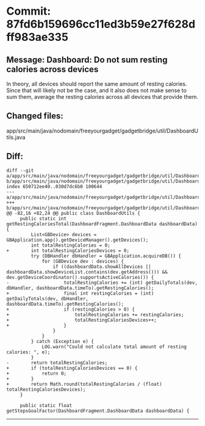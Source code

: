 # Commit: 87fd6b159696cc11ed3b59e27f628dff983ae335
## Message: Dashboard: Do not sum resting calories across devices

In theory, all devices should report the same amount of resting
calories. Since that will likely not be the case, and it also does not
make sense to sum them, average the resting calories across all devices
that provide them.
## Changed files:
app/src/main/java/nodomain/freeyourgadget/gadgetbridge/util/DashboardUtils.java

## Diff:
```
diff --git a/app/src/main/java/nodomain/freeyourgadget/gadgetbridge/util/DashboardUtils.java b/app/src/main/java/nodomain/freeyourgadget/gadgetbridge/util/DashboardUtils.java
index 650712ee40..030d7dc6b0 100644
--- a/app/src/main/java/nodomain/freeyourgadget/gadgetbridge/util/DashboardUtils.java
+++ b/app/src/main/java/nodomain/freeyourgadget/gadgetbridge/util/DashboardUtils.java
@@ -82,16 +82,24 @@ public class DashboardUtils {
     public static int getRestingCaloriesTotal(DashboardFragment.DashboardData dashboardData) {
         List<GBDevice> devices = GBApplication.app().getDeviceManager().getDevices();
         int totalRestingCalories = 0;
+        int totalRestingCaloriesDevices = 0;
         try (DBHandler dbHandler = GBApplication.acquireDB()) {
             for (GBDevice dev : devices) {
                 if ((dashboardData.showAllDevices || dashboardData.showDeviceList.contains(dev.getAddress())) && dev.getDeviceCoordinator().supportsActiveCalories()) {
-                    totalRestingCalories += (int) getDailyTotals(dev, dbHandler, dashboardData.timeTo).getRestingCalories();
+                    final int restingCalories = (int) getDailyTotals(dev, dbHandler, dashboardData.timeTo).getRestingCalories();
+                    if (restingCalories > 0) {
+                        totalRestingCalories += restingCalories;
+                        totalRestingCaloriesDevices++;
+                    }
                 }
             }
         } catch (Exception e) {
             LOG.warn("Could not calculate total amount of resting calories: ", e);
         }
-        return totalRestingCalories;
+        if (totalRestingCaloriesDevices == 0) {
+            return 0;
+        }
+        return Math.round(totalRestingCalories / (float) totalRestingCaloriesDevices);
     }
 
     public static float getStepsGoalFactor(DashboardFragment.DashboardData dashboardData) {
```
-----------------------------------
